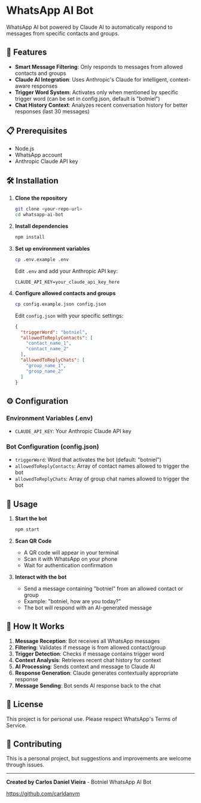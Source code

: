 # WhatsApp AI Bot

WhatsApp AI bot powered by Claude AI to automatically respond to messages from specific contacts and groups.

## 🚀 Features

- **Smart Message Filtering**: Only responds to messages from allowed contacts and groups
- **Claude AI Integration**: Uses Anthropic's Claude for intelligent, context-aware responses
- **Trigger Word System**: Activates only when mentioned by specific trigger word (can be set in config.json, default is "botniel")
- **Chat History Context**: Analyzes recent conversation history for better responses (last 30 messages)

## 📋 Prerequisites

- Node.js
- WhatsApp account
- Anthropic Claude API key

## 🛠️ Installation

1. **Clone the repository**
   ```bash
   git clone <your-repo-url>
   cd whatsapp-ai-bot
   ```

2. **Install dependencies**
   ```bash
   npm install
   ```

3. **Set up environment variables**
   ```bash
   cp .env.example .env
   ```
   Edit `.env` and add your Anthropic API key:
   ```
   CLAUDE_API_KEY=your_claude_api_key_here
   ```

4. **Configure allowed contacts and groups**
   ```bash
   cp config.example.json config.json
   ```
   Edit `config.json` with your specific settings:
   ```json
   {
     "triggerWord": "botniel",
     "allowedToReplyContacts": [
       "contact_name_1",
       "contact_name_2"
     ],
     "allowedToReplyChats": [
       "group_name_1",
       "group_name_2"
     ]
   }
   ```

## ⚙️ Configuration

### Environment Variables (.env)
- `CLAUDE_API_KEY`: Your Anthropic Claude API key

### Bot Configuration (config.json)
- `triggerWord`: Word that activates the bot (default: "botniel")
- `allowedToReplyContacts`: Array of contact names allowed to trigger the bot
- `allowedToReplyChats`: Array of group chat names allowed to trigger the bot


## 🚀 Usage

1. **Start the bot**
   ```bash
   npm start
   ```

2. **Scan QR Code**
   - A QR code will appear in your terminal
   - Scan it with WhatsApp on your phone
   - Wait for authentication confirmation

3. **Interact with the bot**
   - Send a message containing "botniel" from an allowed contact or group
   - Example: "botniel, how are you today?"
   - The bot will respond with an AI-generated message


## 🤖 How It Works

1. **Message Reception**: Bot receives all WhatsApp messages
2. **Filtering**: Validates if message is from allowed contact/group
3. **Trigger Detection**: Checks if message contains trigger word
4. **Context Analysis**: Retrieves recent chat history for context
5. **AI Processing**: Sends context and message to Claude AI
6. **Response Generation**: Claude generates contextually appropriate response
7. **Message Sending**: Bot sends AI response back to the chat


## 📄 License

This project is for personal use. Please respect WhatsApp's Terms of Service.

## 🤝 Contributing

This is a personal project, but suggestions and improvements are welcome through issues.

---

**Created by Carlos Daniel Vieira** - Botniel WhatsApp AI Bot

https://github.com/carldanvm

